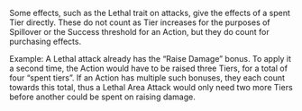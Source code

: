 Some effects, such as the Lethal trait on attacks, give the effects of a spent Tier directly. These do not count as Tier increases for the purposes of Spillover or the Success threshold for an Action, but they do count for purchasing effects. 

Example: 
A Lethal attack already has the “Raise Damage” bonus. To apply it a second time, the Action would have to be raised three Tiers, for a total of four “spent tiers”.
If an Action has multiple such bonuses, they each count towards this total, thus a Lethal Area Attack would only need two more Tiers before another could be spent on raising damage.